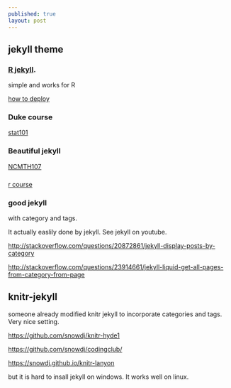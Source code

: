 ```yaml
---
published: true
layout: post
---
```

## jekyll theme

###  [R jekyll](https://github.com/yihui/knitr-jekyll). 
simple and works for R

[how to deploy](http://yihui.name/knitr-jekyll/2014/09/jekyll-with-knitr.html)


### Duke course

[stat101](https://www2.stat.duke.edu/courses/Spring16/sta101.001/)


### Beautiful jekyll
[NCMTH107](https://github.com/droglenc/NCMTH107)

###
[r course](https://github.com/ateucher/rcourse_site)


### good jekyll

with category and tags.

It actually easlily done by jekyll. See jekyll on youtube.

http://stackoverflow.com/questions/20872861/jekyll-display-posts-by-category

http://stackoverflow.com/questions/23914661/jekyll-liquid-get-all-pages-from-category-from-page


## knitr-jekyll

someone already modified knitr jekyll to incorporate categories and tags. Very nice setting.

https://github.com/snowdj/knitr-hyde1

https://github.com/snowdj/codingclub/

https://snowdj.github.io/knitr-lanyon


but it is hard to insall jekyll on windows. It works well on linux.